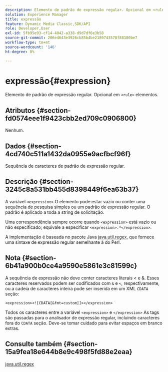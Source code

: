```yaml
---
description: Elemento de padrão de expressão regular. Opcional em <rule> elementos.
solution: Experience Manager
title: expressão
feature: Dynamic Media Classic,SDK/API
role: Developer,User
exl-id: 5fb95e93-cf14-4042-a338-d9d7df6e3b58
source-git-commit: 206e4643e3926cb85b4be2189743578f88180be7
workflow-type: tm+mt
source-wordcount: '146'
ht-degree: 0%

---
```


# expressão{#expression}

Elemento de padrão de expressão regular. Opcional em `<rule>` elementos.

## Atributos {#section-fd0574eee1f9423cbb2ed709c0906800}

Nenhum.

## Dados {#section-4cd740c511a1432da0955e9acfbcf96f}

Sequência de caracteres de padrão de expressão regular.

## Descrição {#section-3245c8a531bb455d8398449f6ea63b37}

A variável `<expression>` O elemento pode estar vazio ou conter uma sequência de pesquisa simples ou um padrão de expressão regular. O padrão é aplicado a toda a string de solicitação.

Uma correspondência sempre ocorre quando `<expression>` está vazio ou não especificado; equivale a especificar `<expression>.*</expression>`.

A implementação é baseada no pacote Java [java.util.regex](../../../../../ir-api/material-cat/image-rendering-api-ref/c-ir-material-catalog/c-ir-rule-set-reference/r-ir-expression.md#reference-49867deecb58412bbdc2ced564bbea3e), que fornece uma sintaxe de expressão regular semelhante à do Perl.

## Nota {#section-6b41a900b0ce4a9590e5861e3c81599c}

A sequência de expressão não deve conter caracteres literais &lt; e &amp;. Esses caracteres reservados podem ser codificados com `&` e `<`, respectivamente, ou a cadeia de caracteres inteira pode ser inserida em um XML `CDATA` seção:

`<expression><![CDATA[&fmt=custom]]></expression>`

Todos os caracteres entre a variável `<expression>` e `</expression>` As tags são passadas para o analisador de expressão regular, incluindo caracteres fora do `CDATA` seção. Deve-se tomar cuidado para evitar espaços em branco extras.

## Consulte também {#section-15a9fea18e644b8e9c498f5fd88e2eaa}

[java.util.regex](https://www2.cs.duke.edu/csed/java/jdk1.4.2/docs/api/)

